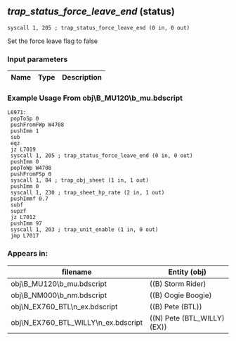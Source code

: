 ## *trap_status_force_leave_end* (status)

`syscall 1, 205 ; trap_status_force_leave_end (0 in, 0 out)`

Set the force leave flag to false

### Input parameters
| Name | Type | Description
|------|------|------------


### Example Usage From obj\B_MU120\b_mu.bdscript
```plaintext
L6971:
 popToSp 0
 pushFromFWp W4708
 pushImm 1
 sub 
 eqz 
 jz L7019
 syscall 1, 205 ; trap_status_force_leave_end (0 in, 0 out)
 pushImm 0
 popToWp W4708
 pushFromFSp 0
 syscall 1, 84 ; trap_obj_sheet (1 in, 1 out)
 pushImm 0
 syscall 1, 230 ; trap_sheet_hp_rate (2 in, 1 out)
 pushImmf 0.7
 subf 
 supzf 
 jz L7012
 pushImm 97
 syscall 1, 203 ; trap_unit_enable (1 in, 0 out)
 jmp L7017
```


### Appears in:
| filename | Entity (obj)
|----------|-------------
| obj\B_MU120\b_mu.bdscript       | ((B) Storm Rider)          
| obj\B_NM000\b_nm.bdscript       | ((B) Oogie Boogie)          
| obj\N_EX760_BTL\n_ex.bdscript       | ((B) Pete (BTL))          
| obj\N_EX760_BTL_WILLY\n_ex.bdscript       | ((N) Pete (BTL_WILLY) (EX))          



